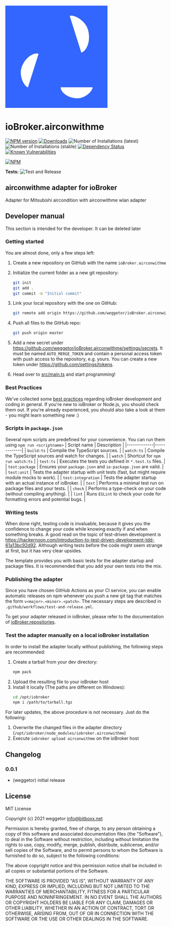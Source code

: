 ![Logo](admin/airconwithme.png)
# ioBroker.airconwithme

[![NPM version](http://img.shields.io/npm/v/iobroker.airconwithme.svg)](https://www.npmjs.com/package/iobroker.airconwithme)
[![Downloads](https://img.shields.io/npm/dm/iobroker.airconwithme.svg)](https://www.npmjs.com/package/iobroker.airconwithme)
![Number of Installations (latest)](http://iobroker.live/badges/airconwithme-installed.svg)
![Number of Installations (stable)](http://iobroker.live/badges/airconwithme-stable.svg)
[![Dependency Status](https://img.shields.io/david/weggetor/iobroker.airconwithme.svg)](https://david-dm.org/weggetor/iobroker.airconwithme)
[![Known Vulnerabilities](https://snyk.io/test/github/weggetor/ioBroker.airconwithme/badge.svg)](https://snyk.io/test/github/weggetor/ioBroker.airconwithme)

[![NPM](https://nodei.co/npm/iobroker.airconwithme.png?downloads=true)](https://nodei.co/npm/iobroker.airconwithme/)

**Tests:** ![Test and Release](https://github.com/weggetor/ioBroker.airconwithme/workflows/Test%20and%20Release/badge.svg)

## airconwithme adapter for ioBroker

Adapter for Mitsubishi aircondition with airconwithme wlan adapter

## Developer manual
This section is intended for the developer. It can be deleted later

### Getting started

You are almost done, only a few steps left:
1. Create a new repository on GitHub with the name `ioBroker.airconwithme`
1. Initialize the current folder as a new git repository:  
    ```bash
    git init
    git add .
    git commit -m "Initial commit"
    ```
1. Link your local repository with the one on GitHub:  
    ```bash
    git remote add origin https://github.com/weggetor/ioBroker.airconwithme
    ```

1. Push all files to the GitHub repo:  
    ```bash
    git push origin master
    ```
1. Add a new secret under https://github.com/weggetor/ioBroker.airconwithme/settings/secrets. It must be named `AUTO_MERGE_TOKEN` and contain a personal access token with push access to the repository, e.g. yours. You can create a new token under https://github.com/settings/tokens.

1. Head over to [src/main.ts](src/main.ts) and start programming!

### Best Practices
We've collected some [best practices](https://github.com/ioBroker/ioBroker.repositories#development-and-coding-best-practices) regarding ioBroker development and coding in general. If you're new to ioBroker or Node.js, you should
check them out. If you're already experienced, you should also take a look at them - you might learn something new :)

### Scripts in `package.json`
Several npm scripts are predefined for your convenience. You can run them using `npm run <scriptname>`
| Script name | Description |
|-------------|-------------|
| `build:ts` | Compile the TypeScript sources. |
| `watch:ts` | Compile the TypeScript sources and watch for changes. |
| `watch` | Shortcut for `npm run watch:ts` |
| `test:ts` | Executes the tests you defined in `*.test.ts` files. |
| `test:package` | Ensures your `package.json` and `io-package.json` are valid. |
| `test:unit` | Tests the adapter startup with unit tests (fast, but might require module mocks to work). |
| `test:integration` | Tests the adapter startup with an actual instance of ioBroker. |
| `test` | Performs a minimal test run on package files and your tests. |
| `check` | Performs a type-check on your code (without compiling anything). |
| `lint` | Runs `ESLint` to check your code for formatting errors and potential bugs. |

### Writing tests
When done right, testing code is invaluable, because it gives you the 
confidence to change your code while knowing exactly if and when 
something breaks. A good read on the topic of test-driven development 
is https://hackernoon.com/introduction-to-test-driven-development-tdd-61a13bc92d92. 
Although writing tests before the code might seem strange at first, but it has very 
clear upsides.

The template provides you with basic tests for the adapter startup and package files.
It is recommended that you add your own tests into the mix.

### Publishing the adapter
Since you have chosen GitHub Actions as your CI service, you can 
enable automatic releases on npm whenever you push a new git tag that matches the form 
`v<major>.<minor>.<patch>`. The necessary steps are described in `.github/workflows/test-and-release.yml`.

To get your adapter released in ioBroker, please refer to the documentation 
of [ioBroker.repositories](https://github.com/ioBroker/ioBroker.repositories#requirements-for-adapter-to-get-added-to-the-latest-repository).

### Test the adapter manually on a local ioBroker installation
In order to install the adapter locally without publishing, the following steps are recommended:
1. Create a tarball from your dev directory:  
    ```bash
    npm pack
    ```
1. Upload the resulting file to your ioBroker host
1. Install it locally (The paths are different on Windows):
    ```bash
    cd /opt/iobroker
    npm i /path/to/tarball.tgz
    ```

For later updates, the above procedure is not necessary. Just do the following:
1. Overwrite the changed files in the adapter directory (`/opt/iobroker/node_modules/iobroker.airconwithme`)
1. Execute `iobroker upload airconwithme` on the ioBroker host

## Changelog

### 0.0.1
* (weggetor) initial release

## License
MIT License

Copyright (c) 2021 weggetor <info@bitboxx.net>

Permission is hereby granted, free of charge, to any person obtaining a copy
of this software and associated documentation files (the "Software"), to deal
in the Software without restriction, including without limitation the rights
to use, copy, modify, merge, publish, distribute, sublicense, and/or sell
copies of the Software, and to permit persons to whom the Software is
furnished to do so, subject to the following conditions:

The above copyright notice and this permission notice shall be included in all
copies or substantial portions of the Software.

THE SOFTWARE IS PROVIDED "AS IS", WITHOUT WARRANTY OF ANY KIND, EXPRESS OR
IMPLIED, INCLUDING BUT NOT LIMITED TO THE WARRANTIES OF MERCHANTABILITY,
FITNESS FOR A PARTICULAR PURPOSE AND NONINFRINGEMENT. IN NO EVENT SHALL THE
AUTHORS OR COPYRIGHT HOLDERS BE LIABLE FOR ANY CLAIM, DAMAGES OR OTHER
LIABILITY, WHETHER IN AN ACTION OF CONTRACT, TORT OR OTHERWISE, ARISING FROM,
OUT OF OR IN CONNECTION WITH THE SOFTWARE OR THE USE OR OTHER DEALINGS IN THE
SOFTWARE.